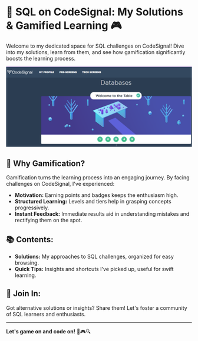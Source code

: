 # 📖 SQL on CodeSignal: My Solutions & Gamified Learning 🎮

Welcome to my dedicated space for SQL challenges on CodeSignal! Dive into my solutions, learn from them, and see how gamification significantly boosts the learning process.

![Imagem do CodeSignal](assets/codesignal_img_1.png)

## 🎲 Why Gamification?

Gamification turns the learning process into an engaging journey. By facing challenges on CodeSignal, I've experienced:
- **Motivation:** Earning points and badges keeps the enthusiasm high.
- **Structured Learning:** Levels and tiers help in grasping concepts progressively.
- **Instant Feedback:** Immediate results aid in understanding mistakes and rectifying them on the spot.

## 📚 Contents:

- **Solutions:** My approaches to SQL challenges, organized for easy browsing.
- **Quick Tips:** Insights and shortcuts I've picked up, useful for swift learning.

## 🤝 Join In:

Got alternative solutions or insights? Share them! Let's foster a community of SQL learners and enthusiasts.

---

**Let's game on and code on!** 🎉🎮🔍
